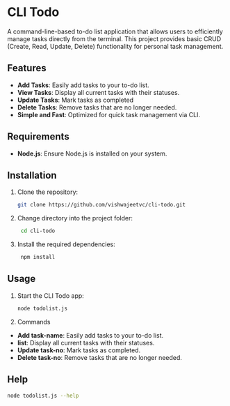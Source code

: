 # CLI Todo

A command-line-based to-do list application that allows users to efficiently manage tasks directly from the terminal. This project provides basic CRUD (Create, Read, Update, Delete) functionality for personal task management.

## Features

- **Add Tasks**: Easily add tasks to your to-do list.
- **View Tasks**: Display all current tasks with their statuses.
- **Update Tasks**: Mark tasks as completed
- **Delete Tasks**: Remove tasks that are no longer needed.
- **Simple and Fast**: Optimized for quick task management via CLI.

## Requirements

- **Node.js**: Ensure Node.js is installed on your system.

## Installation

1. Clone the repository:
   ```bash
   git clone https://github.com/vishwajeetvc/cli-todo.git

2. Change directory into the project folder:
   ```bash
    cd cli-todo
3. Install the required dependencies:
   ```bash
    npm install

## Usage

1. Start the CLI Todo app:
   ```bash
   node todolist.js

2. Commands

- **Add task-name**: Easily add tasks to your to-do list.
- **list**: Display all current tasks with their statuses.
- **Update task-no**: Mark tasks as completed.
- **Delete task-no**: Remove tasks that are no longer needed.

## Help
   ```bash
   node todolist.js --help


